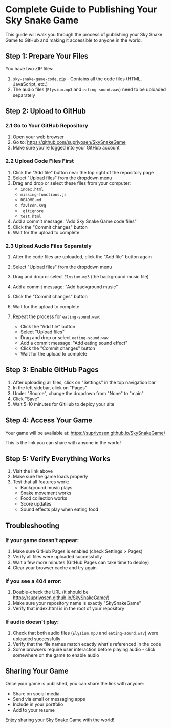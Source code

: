# Complete Guide to Publishing Your Sky Snake Game

This guide will walk you through the process of publishing your Sky Snake Game to GitHub and making it accessible to anyone in the world.

## Step 1: Prepare Your Files

You have two ZIP files:
1. `sky-snake-game-code.zip` - Contains all the code files (HTML, JavaScript, etc.)
2. The audio files (`Elysium.mp3` and `eating-sound.wav`) need to be uploaded separately

## Step 2: Upload to GitHub

### 2.1 Go to Your GitHub Repository

1. Open your web browser
2. Go to: https://github.com/supriyosen/SkySnakeGame
3. Make sure you're logged into your GitHub account

### 2.2 Upload Code Files First

1. Click the "Add file" button near the top right of the repository page
2. Select "Upload files" from the dropdown menu
3. Drag and drop or select these files from your computer:
   - `index.html`
   - `missing-functions.js`
   - `README.md`
   - `favicon.svg`
   - `.gitignore`
   - `test.html`
4. Add a commit message: "Add Sky Snake Game code files"
5. Click the "Commit changes" button
6. Wait for the upload to complete

### 2.3 Upload Audio Files Separately

1. After the code files are uploaded, click the "Add file" button again
2. Select "Upload files" from the dropdown menu
3. Drag and drop or select `Elysium.mp3` (the background music file)
4. Add a commit message: "Add background music"
5. Click the "Commit changes" button
6. Wait for the upload to complete

7. Repeat the process for `eating-sound.wav`:
   - Click the "Add file" button
   - Select "Upload files"
   - Drag and drop or select `eating-sound.wav`
   - Add a commit message: "Add eating sound effect"
   - Click the "Commit changes" button
   - Wait for the upload to complete

## Step 3: Enable GitHub Pages

1. After uploading all files, click on "Settings" in the top navigation bar
2. In the left sidebar, click on "Pages"
3. Under "Source", change the dropdown from "None" to "main"
4. Click "Save"
5. Wait 5-10 minutes for GitHub to deploy your site

## Step 4: Access Your Game

Your game will be available at:
https://supriyosen.github.io/SkySnakeGame/

This is the link you can share with anyone in the world!

## Step 5: Verify Everything Works

1. Visit the link above
2. Make sure the game loads properly
3. Test that all features work:
   - Background music plays
   - Snake movement works
   - Food collection works
   - Score updates
   - Sound effects play when eating food

## Troubleshooting

### If your game doesn't appear:
1. Make sure GitHub Pages is enabled (check Settings > Pages)
2. Verify all files were uploaded successfully
3. Wait a few more minutes (GitHub Pages can take time to deploy)
4. Clear your browser cache and try again

### If you see a 404 error:
1. Double-check the URL (it should be https://supriyosen.github.io/SkySnakeGame/)
2. Make sure your repository name is exactly "SkySnakeGame"
3. Verify that index.html is in the root of your repository

### If audio doesn't play:
1. Check that both audio files (`Elysium.mp3` and `eating-sound.wav`) were uploaded successfully
2. Verify that the file names match exactly what's referenced in the code
3. Some browsers require user interaction before playing audio - click somewhere on the game to enable audio

## Sharing Your Game

Once your game is published, you can share the link with anyone:
- Share on social media
- Send via email or messaging apps
- Include in your portfolio
- Add to your resume

Enjoy sharing your Sky Snake Game with the world! 
